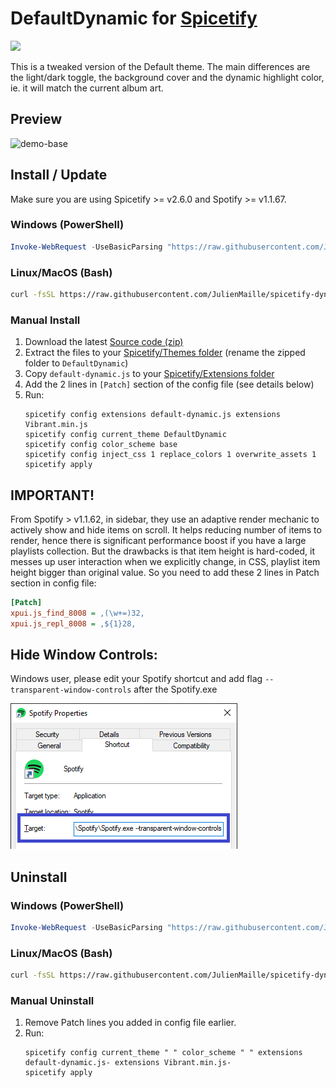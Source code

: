 # DefaultDynamic for [Spicetify](https://github.com/khanhas/spicetify-cli)

<a href="https://github.com/JulienMaille/spicetify-dynamic-theme/releases/latest"><img src="https://img.shields.io/github/release/JulienMaille/spicetify-dynamic-theme/all.svg"></a>

This is a tweaked version of the Default theme.
The main differences are the light/dark toggle, the background cover and the dynamic highlight color, ie. it will match the current album art.

## Preview

![demo-base](./Dark.gif)

## Install / Update

Make sure you are using Spicetify >= v2.6.0 and Spotify >= v1.1.67.

### Windows (PowerShell)

```powershell
Invoke-WebRequest -UseBasicParsing "https://raw.githubusercontent.com/JulienMaille/spicetify-dynamic-theme/master/install.ps1" | Invoke-Expression
```

### Linux/MacOS (Bash)

```bash
curl -fsSL https://raw.githubusercontent.com/JulienMaille/spicetify-dynamic-theme/master/install.sh | sh
```

### Manual Install

1. Download the latest [Source code (zip)](https://github.com/JulienMaille/spicetify-dynamic-theme/releases/latest)
2. Extract the files to your [Spicetify/Themes folder](https://github.com/khanhas/spicetify-cli/wiki/Customization#themes) (rename the zipped folder to `DefaultDynamic`)
3. Copy `default-dynamic.js` to your [Spicetify/Extensions folder](https://github.com/khanhas/spicetify-cli/wiki/Extensions#installing)
4. Add the 2 lines in `[Patch]` section of the config file (see details below)
5. Run:
   ```
   spicetify config extensions default-dynamic.js extensions Vibrant.min.js
   spicetify config current_theme DefaultDynamic
   spicetify config color_scheme base
   spicetify config inject_css 1 replace_colors 1 overwrite_assets 1
   spicetify apply
   ```

## IMPORTANT!

From Spotify > v1.1.62, in sidebar, they use an adaptive render mechanic to actively show and hide items on scroll. It helps reducing number of items to render, hence there is significant performance boost if you have a large playlists collection. But the drawbacks is that item height is hard-coded, it messes up user interaction when we explicitly change, in CSS, playlist item height bigger than original value. So you need to add these 2 lines in Patch section in config file:

```ini
[Patch]
xpui.js_find_8008 = ,(\w+=)32,
xpui.js_repl_8008 = ,${1}28,
```

## Hide Window Controls:

Windows user, please edit your Spotify shortcut and add flag `--transparent-window-controls` after the Spotify.exe

![hide-controls](./windows-shortcut-instruction.png)

## Uninstall

### Windows (PowerShell)

```powershell
Invoke-WebRequest -UseBasicParsing "https://raw.githubusercontent.com/JulienMaille/spicetify-dynamic-theme/master/uninstall.ps1" | Invoke-Expression
```

### Linux/MacOS (Bash)

```bash
curl -fsSL https://raw.githubusercontent.com/JulienMaille/spicetify-dynamic-theme/master/uninstall.sh | sh
```

### Manual Uninstall

1. Remove Patch lines you added in config file earlier.
2. Run:
   ```
   spicetify config current_theme " " color_scheme " " extensions default-dynamic.js- extensions Vibrant.min.js-
   spicetify apply
   ```
